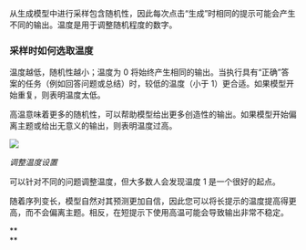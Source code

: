 从生成模型中进行采样包含随机性，因此每次点击“生成”时相同的提示可能会产生不同的输出。温度是用于调整随机程度的数字。

### 采样时如何选取温度
温度越低，随机性越小；温度为 0 将始终产生相同的输出。当执行具有“正确”答案的任务（例如回答问题或总结）时，较低的温度（小于 1）更合适。如果模型开始重复，则表明温度太低。

高温意味着更多的随机性，可以帮助模型给出更多创造性的输出。如果模型开始偏离主题或给出无意义的输出，则表明温度过高。

![](https://cdn.nlark.com/yuque/0/2023/png/406504/1688779799265-97c6223f-ac8b-46fa-8dc4-e50a30bbb478.png)

_调整温度设置_

可以针对不同的问题调整温度，但大多数人会发现温度 1 是一个很好的起点。

随着序列变长，模型自然对其预测更加自信，因此您可以将长提示的温度提高得更高，而不会偏离主题。相反，在短提示下使用高温可能会导致输出非常不稳定。

**  
**

